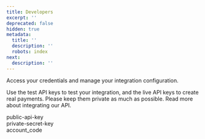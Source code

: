 ```yaml
---
title: Developers
excerpt: ''
deprecated: false
hidden: true
metadata:
  title: ''
  description: ''
  robots: index
next:
  description: ''
---
```

Access your credentials and manage your integration configuration.

Use the test API keys to test your integration, and the live API keys to create real payments. Please keep them private as much as possible. Read more about integrating our API. 

public-api-key\
private-secret-key\
account\_code
